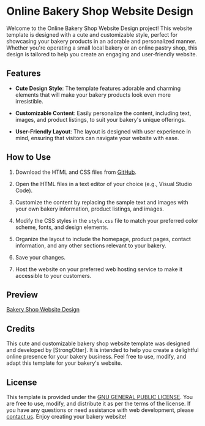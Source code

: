 # Online Bakery Shop Website Design

Welcome to the Online Bakery Shop Website Design project! This website template is designed with a cute and customizable style, perfect for showcasing your bakery products in an adorable and personalized manner. Whether you're operating a small local bakery or an online pastry shop, this design is tailored to help you create an engaging and user-friendly website.

## Features

- **Cute Design Style**: The template features adorable and charming elements that will make your bakery products look even more irresistible.

- **Customizable Content**: Easily personalize the content, including text, images, and product listings, to suit your bakery's unique offerings.

- **User-Friendly Layout**: The layout is designed with user experience in mind, ensuring that visitors can navigate your website with ease.

## How to Use

1. Download the HTML and CSS files from [GitHub](#).

2. Open the HTML files in a text editor of your choice (e.g., Visual Studio Code).

3. Customize the content by replacing the sample text and images with your own bakery information, product listings, and images.

4. Modify the CSS styles in the `style.css` file to match your preferred color scheme, fonts, and design elements.

5. Organize the layout to include the homepage, product pages, contact information, and any other sections relevant to your bakery.

6. Save your changes.

7. Host the website on your preferred web hosting service to make it accessible to your customers.

## Preview

[Bakery Shop Website Design](https://strongseaotter.github.io/Bakery/)

## Credits

This cute and customizable bakery shop website template was designed and developed by [StrongOtter]. It is intended to help you create a delightful online presence for your bakery business. Feel free to use, modify, and adapt this template for your bakery's website.

## License

This template is provided under the [GNU GENERAL PUBLIC LICENSE](LICENSE). You are free to use, modify, and distribute it as per the terms of the license. If you have any questions or need assistance with web development, please [contact us](mailto:jieyi.mai@strongotter.com). Enjoy creating your bakery website!